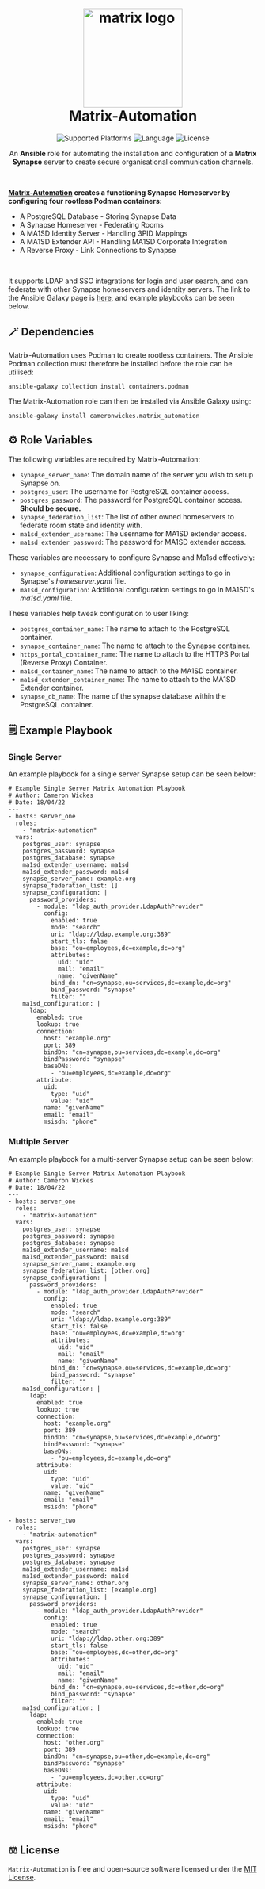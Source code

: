 <h1 align="center">
  <img alt="matrix logo" src="https://element.io/images/logo-mark-primary.svg" width="200px"/><br/>
  Matrix-Automation
</h1>

<p align="center">
  <img alt="Supported Platforms" src="https://img.shields.io/badge/Platform-Ubuntu-blueviolet?color=blue&style=for-the-badge">
  <img alt="Language" src="https://img.shields.io/badge/Language-Ansible-blue?color=blueviolet&style=for-the-badge">
  <img alt="License" src="https://img.shields.io/github/license/cameronwickes/matrix-automation?color=brightgreen&style=for-the-badge">
</p>

<p align="center">
  An <b>Ansible</b> role for automating the installation and configuration of a <b>Matrix Synapse</b> server to create secure organisational communication channels.
</p>

<br/>

<p>
  <b> <a href="https://galaxy.ansible.com/cameronwickes/matrix_automation" target="_blank">Matrix-Automation</a> creates a functioning Synapse Homeserver by configuring four rootless Podman containers:</b>
  <ul>
    <li>A PostgreSQL Database - Storing Synapse Data</li>
    <li>A Synapse Homeserver - Federating Rooms</li>
    <li>A MA1SD Identity Server - Handling 3PID Mappings</li>
    <li>A MA1SD Extender API - Handling MA1SD Corporate Integration</li>
    <li>A Reverse Proxy - Link Connections to Synapse</li>
  </ul>
  
  </br>
  
  It supports LDAP and SSO integrations for login and user search, and can federate with other Synapse homeservers and identity servers. The link to the Ansible Galaxy page is <a href="https://galaxy.ansible.com/cameronwickes/matrix_automation" target="_blank">here</a>, and example playbooks can be seen below.
</p>

## 🪄 Dependencies

Matrix-Automation uses Podman to create rootless containers. The Ansible Podman collection must therefore be installed before the role can be utilised:

`ansible-galaxy collection install containers.podman`

The Matrix-Automation role can then be installed via Ansible Galaxy using:

`ansible-galaxy install cameronwickes.matrix_automation`
 
## ⚙️ Role Variables

The following variables are required by Matrix-Automation:

- `synapse_server_name`: The domain name of the server you wish to setup Synapse on.
- `postgres_user`: The username for PostgreSQL container access.
- `postgres_password`: The password for PostgreSQL container access. **Should be secure.**
- `synapse_federation_list`: The list of other owned homeservers to federate room state and identity with.
- `ma1sd_extender_username`: The username for MA1SD extender access.
- `ma1sd_extender_password`: The password for MA1SD extender access.

These variables are necessary to configure Synapse and Ma1sd effectively:

- `synapse_configuration`: Additional configuration settings to go in Synapse's *homeserver.yaml* file.
- `ma1sd_configuration`: Additional configuration settings to go in MA1SD's *ma1sd.yaml* file.

These variables help tweak configuration to user liking:

- `postgres_container_name`: The name to attach to the PostgreSQL container.
- `synapse_container_name`: The name to attach to the Synapse container.
- `https_portal_container_name`: The name to attach to the HTTPS Portal (Reverse Proxy) Container.
- `ma1sd_container_name`: The name to attach to the MA1SD container.
- `ma1sd_extender_container_name`: The name to attach to the MA1SD Extender container.
- `synapse_db_name`: The name of the synapse database within the PostgreSQL container.

## 🗒️ Example Playbook

### Single Server

An example playbook for a single server Synapse setup can be seen below:

```
# Example Single Server Matrix Automation Playbook
# Author: Cameron Wickes
# Date: 18/04/22
---
- hosts: server_one
  roles:
    - "matrix-automation"
  vars:
    postgres_user: synapse
    postgres_password: synapse
    postgres_database: synapse
    ma1sd_extender_username: ma1sd
    ma1sd_extender_password: ma1sd
    synapse_server_name: example.org
    synapse_federation_list: []
    synapse_configuration: |
      password_providers:
        - module: "ldap_auth_provider.LdapAuthProvider"
          config:
            enabled: true
            mode: "search"
            uri: "ldap://ldap.example.org:389"
            start_tls: false
            base: "ou=employees,dc=example,dc=org"
            attributes:
              uid: "uid"
              mail: "email"
              name: "givenName"
            bind_dn: "cn=synapse,ou=services,dc=example,dc=org"
            bind_password: "synapse"
            filter: ""
    ma1sd_configuration: |
      ldap:
        enabled: true
        lookup: true
        connection:
          host: "example.org"
          port: 389
          bindDn: "cn=synapse,ou=services,dc=example,dc=org"
          bindPassword: "synapse"
          baseDNs:
            - "ou=employees,dc=example,dc=org"
        attribute:
          uid:
            type: "uid"
            value: "uid"
          name: "givenName"
          email: "email"
          msisdn: "phone"
```

### Multiple Server

An example playbook for a multi-server Synapse setup can be seen below:


```
# Example Single Server Matrix Automation Playbook
# Author: Cameron Wickes
# Date: 18/04/22
---
- hosts: server_one
  roles:
    - "matrix-automation"
  vars:
    postgres_user: synapse
    postgres_password: synapse
    postgres_database: synapse
    ma1sd_extender_username: ma1sd
    ma1sd_extender_password: ma1sd
    synapse_server_name: example.org
    synapse_federation_list: [other.org]
    synapse_configuration: |
      password_providers:
        - module: "ldap_auth_provider.LdapAuthProvider"
          config:
            enabled: true
            mode: "search"
            uri: "ldap://ldap.example.org:389"
            start_tls: false
            base: "ou=employees,dc=example,dc=org"
            attributes:
              uid: "uid"
              mail: "email"
              name: "givenName"
            bind_dn: "cn=synapse,ou=services,dc=example,dc=org"
            bind_password: "synapse"
            filter: ""
    ma1sd_configuration: |
      ldap:
        enabled: true
        lookup: true
        connection:
          host: "example.org"
          port: 389
          bindDn: "cn=synapse,ou=services,dc=example,dc=org"
          bindPassword: "synapse"
          baseDNs:
            - "ou=employees,dc=example,dc=org"
        attribute:
          uid:
            type: "uid"
            value: "uid"
          name: "givenName"
          email: "email"
          msisdn: "phone"
          
- hosts: server_two
  roles:
    - "matrix-automation"
  vars:
    postgres_user: synapse
    postgres_password: synapse
    postgres_database: synapse
    ma1sd_extender_username: ma1sd
    ma1sd_extender_password: ma1sd
    synapse_server_name: other.org
    synapse_federation_list: [example.org]
    synapse_configuration: |
      password_providers:
        - module: "ldap_auth_provider.LdapAuthProvider"
          config:
            enabled: true
            mode: "search"
            uri: "ldap://ldap.other.org:389"
            start_tls: false
            base: "ou=employees,dc=other,dc=org"
            attributes:
              uid: "uid"
              mail: "email"
              name: "givenName"
            bind_dn: "cn=synapse,ou=services,dc=other,dc=org"
            bind_password: "synapse"
            filter: ""
    ma1sd_configuration: |
      ldap:
        enabled: true
        lookup: true
        connection:
          host: "other.org"
          port: 389
          bindDn: "cn=synapse,ou=other,dc=example,dc=org"
          bindPassword: "synapse"
          baseDNs:
            - "ou=employees,dc=other,dc=org"
        attribute:
          uid:
            type: "uid"
            value: "uid"
          name: "givenName"
          email: "email"
          msisdn: "phone"
```

## ⚖️ License

`Matrix-Automation` is free and open-source software licensed under the [MIT License](https://github.com/cameronwickes/matrix-automation/blob/main/LICENSE).
